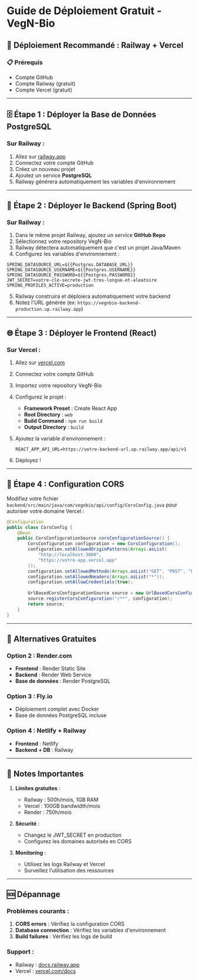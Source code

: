 # Guide de Déploiement Gratuit - VegN-Bio

## 🚀 Déploiement Recommandé : Railway + Vercel

### 📋 Prérequis
- Compte GitHub
- Compte Railway (gratuit)
- Compte Vercel (gratuit)

---

## 🗄️ Étape 1 : Déployer la Base de Données PostgreSQL

### Sur Railway :
1. Allez sur [railway.app](https://railway.app)
2. Connectez votre compte GitHub
3. Créez un nouveau projet
4. Ajoutez un service **PostgreSQL**
5. Railway générera automatiquement les variables d'environnement

---

## 🔧 Étape 2 : Déployer le Backend (Spring Boot)

### Sur Railway :
1. Dans le même projet Railway, ajoutez un service **GitHub Repo**
2. Sélectionnez votre repository VegN-Bio
3. Railway détectera automatiquement que c'est un projet Java/Maven
4. Configurez les variables d'environnement :

```
SPRING_DATASOURCE_URL=${{Postgres.DATABASE_URL}}
SPRING_DATASOURCE_USERNAME=${{Postgres.USERNAME}}
SPRING_DATASOURCE_PASSWORD=${{Postgres.PASSWORD}}
JWT_SECRET=votre-cle-secrete-jwt-tres-longue-et-aleatoire
SPRING_PROFILES_ACTIVE=production
```

5. Railway construira et déploiera automatiquement votre backend
6. Notez l'URL générée (ex: `https://vegnbio-backend-production.up.railway.app`)

---

## 🌐 Étape 3 : Déployer le Frontend (React)

### Sur Vercel :
1. Allez sur [vercel.com](https://vercel.com)
2. Connectez votre compte GitHub
3. Importez votre repository VegN-Bio
4. Configurez le projet :
   - **Framework Preset** : Create React App
   - **Root Directory** : `web`
   - **Build Command** : `npm run build`
   - **Output Directory** : `build`

5. Ajoutez la variable d'environnement :
   ```
   REACT_APP_API_URL=https://votre-backend-url.up.railway.app/api/v1
   ```

6. Déployez !

---

## 🔄 Étape 4 : Configuration CORS

Modifiez votre fichier `backend/src/main/java/com/vegnbio/api/config/CorsConfig.java` pour autoriser votre domaine Vercel :

```java
@Configuration
public class CorsConfig {
    @Bean
    public CorsConfigurationSource corsConfigurationSource() {
        CorsConfiguration configuration = new CorsConfiguration();
        configuration.setAllowedOriginPatterns(Arrays.asList(
            "http://localhost:3000",
            "https://votre-app.vercel.app"
        ));
        configuration.setAllowedMethods(Arrays.asList("GET", "POST", "PUT", "DELETE", "PATCH", "OPTIONS"));
        configuration.setAllowedHeaders(Arrays.asList("*"));
        configuration.setAllowCredentials(true);
        
        UrlBasedCorsConfigurationSource source = new UrlBasedCorsConfigurationSource();
        source.registerCorsConfiguration("/**", configuration);
        return source;
    }
}
```

---

## 🎯 Alternatives Gratuites

### Option 2 : Render.com
- **Frontend** : Render Static Site
- **Backend** : Render Web Service
- **Base de données** : Render PostgreSQL

### Option 3 : Fly.io
- Déploiement complet avec Docker
- Base de données PostgreSQL incluse

### Option 4 : Netlify + Railway
- **Frontend** : Netlify
- **Backend + DB** : Railway

---

## 📝 Notes Importantes

1. **Limites gratuites** :
   - Railway : 500h/mois, 1GB RAM
   - Vercel : 100GB bandwidth/mois
   - Render : 750h/mois

2. **Sécurité** :
   - Changez le JWT_SECRET en production
   - Configurez les domaines autorisés en CORS

3. **Monitoring** :
   - Utilisez les logs Railway et Vercel
   - Surveillez l'utilisation des ressources

---

## 🆘 Dépannage

### Problèmes courants :
1. **CORS errors** : Vérifiez la configuration CORS
2. **Database connection** : Vérifiez les variables d'environnement
3. **Build failures** : Vérifiez les logs de build

### Support :
- Railway : [docs.railway.app](https://docs.railway.app)
- Vercel : [vercel.com/docs](https://vercel.com/docs)
